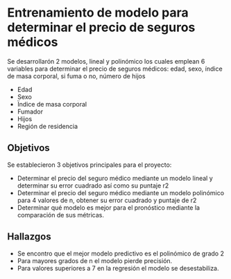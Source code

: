 # Entrenamiento de modelo para determinar el precio de seguros médicos
Se desarrollarón 2 modelos, lineal y polinómico los cuales emplean 6 variables para determinar el precio de seguros médicos: edad, sexo, índice de masa corporal, si fuma o no, número de hijos
+ Edad
+ Sexo
+ Ïndice de masa corporal
+ Fumador
+ Hijos
+ Región de residencia
## Objetivos
Se establecieron 3 objetivos principales para el proyecto:
+ Determinar el precio del seguro médico mediante un modelo lineal y determinar su error cuadrado así como su puntaje r2
+ Determinar el precio del seguro médico mediante un modelo polinómico para 4 valores de n, obtener su error cuadrado y puntaje de r2
+ Determinar qué modelo es mejor para el pronóstico mediante la comparación de sus métricas.

## Hallazgos

+ Se encontro que el mejor modelo predictivo es el polinómico de grado 2
+ Para mayores grados de n el modelo pierde precisión.
+ Para valores superiores a 7 en la regresión el modelo se desestabiliza.

